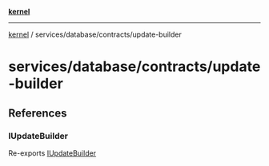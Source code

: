 [**kernel**](../../../../README.md)

***

[kernel](../../../../modules.md) / services/database/contracts/update-builder

# services/database/contracts/update-builder

## References

### IUpdateBuilder

Re-exports [IUpdateBuilder](i-update-builder/interfaces/IUpdateBuilder.md)
